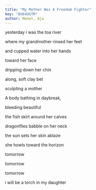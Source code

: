 ```yaml
---
title: "My Mother Was A Freedom Fighter"
key: "8U64UGTM"
author: Monet, Aja
---
```

<div data-schema-version="8"><p>yesterday i was the toa river</p> <p>where my grandmother rinsed her feet</p> <p>and cupped water into her hands</p> <p>toward her face</p> <p>dripping down her chin</p> <p>along, soft clay bet</p> <p>sculpting a mother </p> <p>A body bathing in daybreak,</p> <p>bleeding beautiful</p> <p>the fish skirt around her calves</p> <p>dragonflies babble on her neck</p> <p>the sun sets her skin ablaze</p> <p>she howls toward the horizon</p> <p>tomorrow</p> <p>tomorrow</p> <p>tomorrow</p> <p>i will be a torch in my daughter</p> </div>